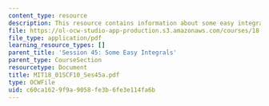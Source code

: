 ```yaml
---
content_type: resource
description: This resource contains information about some easy integrals.
file: https://ol-ocw-studio-app-production.s3.amazonaws.com/courses/18-01sc-single-variable-calculus-fall-2010/c60ca1629f9a9058fe3b6fe3e114fa6b_MIT18_01SCF10_Ses45a.pdf
file_type: application/pdf
learning_resource_types: []
parent_title: 'Session 45: Some Easy Integrals'
parent_type: CourseSection
resourcetype: Document
title: MIT18_01SCF10_Ses45a.pdf
type: OCWFile
uid: c60ca162-9f9a-9058-fe3b-6fe3e114fa6b
---
```

